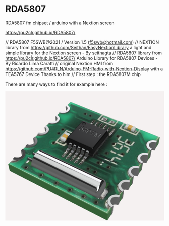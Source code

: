 # RDA5807
RDA5807 fm chipset / arduino with a Nextion screen

https://pu2clr.github.io/RDA5807/

// RDA5807 F5SWB@2021 / Version 1.5 (f5swb@hotmail.com)
// NEXTION library from  https://github.com/Seithan/EasyNextionLibrary a light and simple library for the Nextion screen - By seithagta
// RDA5807 library from https://pu2clr.github.io/RDA5807/ Arduino Library for RDA5807 Devices - By Ricardo Lima Caratti
// original Nextion HMI from https://github.com/PU4RLN/Arduino-FM-Radio-with-Nextion-Display with a TEA5767 Device Thanks to him
// 
First step : the RDA5807M chip 

There are many ways to find it for example here : 


<img src = "https://github.com/f5swb/RDA5807/blob/main/Pictures/3d.png" title = "RDA5807M chip">
